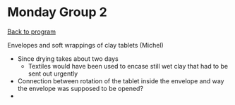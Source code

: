 <!-- Output copied to clipboard! -->

# Monday Group 2

[Back to program](https://docs.google.com/document/d/1q6uubXnUPv-RRNAmCsAVA0cUlv7GKPF_bjXS4vMIkWY/edit?usp=sharing)

Envelopes and soft wrappings of clay tablets (Michel)



* Since drying takes about two days
    * Textiles would have been used to encase still wet clay that had to be sent out urgently
* Connection between rotation of the tablet inside the envelope and way the envelope was supposed to be opened?
* 
